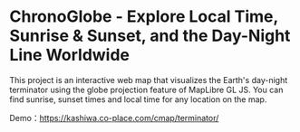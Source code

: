 # ChronoGlobe - Explore Local Time, Sunrise & Sunset, and the Day-Night Line Worldwide

This project is an interactive web map that visualizes the Earth's day-night terminator using the globe projection feature of MapLibre GL JS.
You can find sunrise, sunset times and local time for any location on the map.

Demo：https://kashiwa.co-place.com/cmap/terminator/
